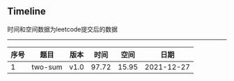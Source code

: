 ## Timeline

时间和空间数据为leetcode提交后的数据
____

| 序号 | 题目 | 版本 | 时间 | 空间 | 日期 |
| --- | ---- | ---- | ---- | ---- | ---- |
| 1 | two-sum | v1.0 | 97.72 | 15.95 | 2021-12-27 |
